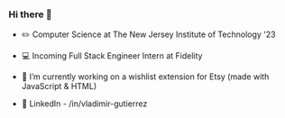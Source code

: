### Hi there 👋

 - ✏️ Computer Science at The New Jersey Institute of Technology '23
 - 💻 Incoming Full Stack Engineer Intern at Fidelity
 - 🔭 I’m currently working on a wishlist extension for Etsy (made with JavaScript & HTML)

 - 🔵 LinkedIn - /in/vladimir-gutierrez

<!--
**Vladimir-G4/Vladimir-G4** is a ✨ _special_ ✨ repository because its `README.md` (this file) appears on your GitHub profile.

Here are some ideas to get you started:

- 🔭 I’m currently working on ...
- 🌱 I’m currently learning ...
- 👯 I’m looking to collaborate on ...
- 🤔 I’m looking for help with ...
- 💬 Ask me about ...
- 📫 How to reach me: ...
- 😄 Pronouns: ...
- ⚡ Fun fact: ...
-->
